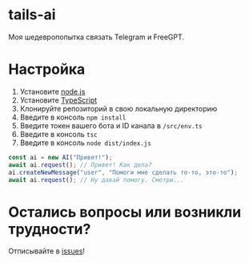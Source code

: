 # tails-ai
Моя шедевропопытка связать Telegram и FreeGPT.

# Настройка
1. Установите [node.js](https://nodejs.org/)
2. Установите [TypeScript](https://www.typescriptlang.org/download/)
3. Клонируйте репозиторий в свою локальную директорию
4. Введите в консоль `npm install`
5. Введите токен вашего бота и ID канала в `/src/env.ts`
6. Введите в консоль `tsc`
7. Введите в консоль `node dist/index.js`

```ts
const ai = new AI("Привет!");
await ai.request(); // Привет! Как дела?
ai.createNewMessage("user", "Помоги мне сделать то-то, это-то");
await ai.request(); // Ну давай помогу. Смотри...
```

# Остались вопросы или возникли трудности?
Отписывайте в [issues](https://github.com/tailsjs/tails-ai/issues/)!

